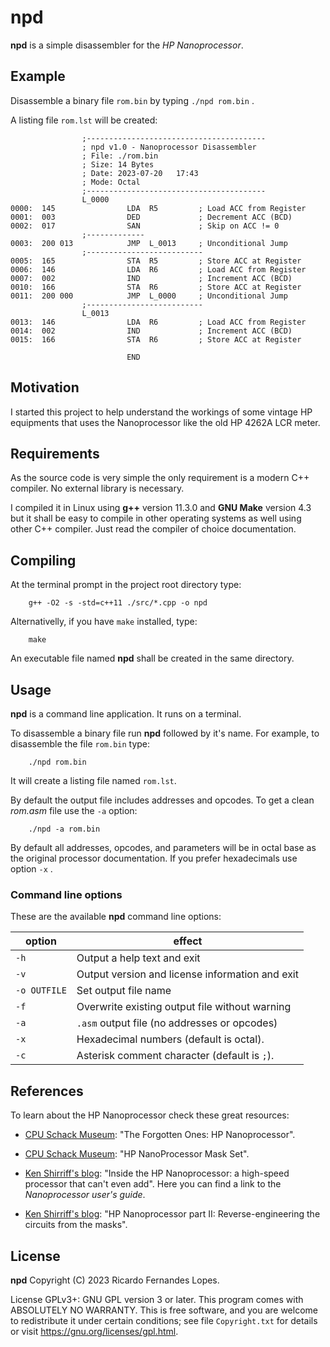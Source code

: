 # npd

**npd** is a simple disassembler for the *HP Nanoprocessor*.

## Example

Disassemble a binary file `rom.bin` by typing `./npd rom.bin` .

A listing file `rom.lst` will be created:

```
                ;----------------------------------------
                ; npd v1.0 - Nanoprocessor Disassembler
                ; File: ./rom.bin
                ; Size: 14 Bytes
                ; Date: 2023-07-20   17:43
                ; Mode: Octal
                ;----------------------------------------
                L_0000
0000:  145                LDA  R5         ; Load ACC from Register
0001:  003                DED             ; Decrement ACC (BCD)
0002:  017                SAN             ; Skip on ACC != 0
                ;-------------
0003:  200 013            JMP  L_0013     ; Unconditional Jump
                ;--------------------------
0005:  165                STA  R5         ; Store ACC at Register
0006:  146                LDA  R6         ; Load ACC from Register
0007:  002                IND             ; Increment ACC (BCD)
0010:  166                STA  R6         ; Store ACC at Register
0011:  200 000            JMP  L_0000     ; Unconditional Jump
                ;--------------------------
                L_0013
0013:  146                LDA  R6         ; Load ACC from Register
0014:  002                IND             ; Increment ACC (BCD)
0015:  166                STA  R6         ; Store ACC at Register

                          END
```

## Motivation

I started this project to help understand the workings of some vintage HP 
equipments that uses the Nanoprocessor like the old HP 4262A LCR meter.

## Requirements

As the source code is very simple the only requirement is a modern C++ compiler.
No external library is necessary.

I compiled it in Linux using **g++** version 11.3.0 and **GNU Make** version 4.3 
but it shall be easy to compile in other operating systems as well using other C++ compiler.
 Just read the compiler of choice documentation.

## Compiling

At the terminal prompt in the project root directory type:

		g++ -O2 -s -std=c++11 ./src/*.cpp -o npd

Alternativelly, if you have `make` installed, type:

		make

An executable file named **npd** shall be created in the same directory.

## Usage

**npd** is a command line application. It runs on a terminal.

To disassemble a binary file run **npd** followed by it's name.
For example, to disassemble the file `rom.bin` type:

		./npd rom.bin

It will create a listing file named `rom.lst`.

By default the output file includes addresses and opcodes.
To get a clean *rom.asm* file use the `-a` option:

		./npd -a rom.bin

By default all addresses, opcodes, and parameters will be in octal base
as the original processor documentation.
If you prefer hexadecimals use option `-x` .

### Command line options

These are the available **npd** command line options:

| option  | effect |
|---------|--------|
| `-h`         | Output a help text and exit |
| `-v`         | Output version and license information and exit |
| `-o OUTFILE` | Set output file name |
| `-f`         | Overwrite existing output file without warning |
| `-a`         | `.asm` output file (no addresses or opcodes) |
| `-x`         | Hexadecimal numbers (default is octal). |
| `-c`         | Asterisk comment character (default is `;`). |

## References

To learn about the HP Nanoprocessor check these great resources:

- [CPU Schack Museum](<https://www.cpushack.com/2020/08/09/the-forgotten-ones-hp-nanoprocessor/>):
"The Forgotten Ones: HP Nanoprocessor".

- [CPU Schack Museum](<https://www.cpushack.com/2020/08/20/hp-nanoprocessor-mask-set/>):
"HP NanoProcessor Mask Set".

- [Ken Shirriff's blog](<http://www.righto.com/2020/09/inside-hp-nanoprocessor-high-speed.html>):
"Inside the HP Nanoprocessor: a high-speed processor that can't even add". Here you can find a link to the *Nanoprocessor user's guide*.

- [Ken Shirriff's blog](http://www.righto.com/2020/09/hp-nanoprocessor-part-ii-reverse.html):
"HP Nanoprocessor part II: Reverse-engineering the circuits from the masks".

## License

**npd**  Copyright (C) 2023  Ricardo Fernandes Lopes.

License GPLv3+: GNU GPL version 3 or later.
This program comes with ABSOLUTELY NO WARRANTY.
This is free software, and you are welcome to redistribute it under 
certain conditions; see file `Copyright.txt` for details or visit 
<https://gnu.org/licenses/gpl.html>.
